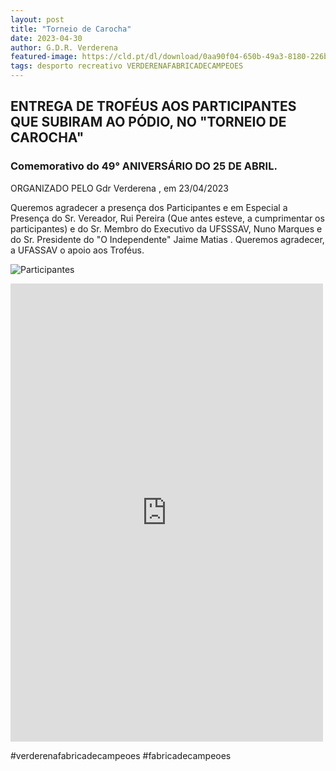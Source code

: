 ```yaml
---
layout: post
title: "Torneio de Carocha"
date: 2023-04-30
author: G.D.R. Verderena
featured-image: https://cld.pt/dl/download/0aa90f04-650b-49a3-8180-226beb035c63/cartaz_carocha_2023.jpg
tags: desporto recreativo VERDERENAFABRICADECAMPEOES
---
```



<H2> ENTREGA DE TROFÉUS AOS PARTICIPANTES QUE SUBIRAM AO PÓDIO, NO "TORNEIO DE CAROCHA" </H2>

<H3>Comemorativo do 49° ANIVERSÁRIO DO 25 DE ABRIL.</H3>

ORGANIZADO PELO Gdr Verderena , em 23/04/2023

Queremos agradecer a presença dos Participantes e em Especial a Presença do Sr. Vereador, Rui Pereira (Que antes esteve, a cumprimentar os participantes) e do Sr. Membro do Executivo da UFSSSAV, Nuno Marques e do Sr. Presidente do "O Independente" Jaime Matias .
Queremos agradecer, a UFASSAV o apoio aos Troféus.

![Participantes](https://cld.pt/dl/download/9342de47-8633-45e5-8c58-f6b6ff040862/foto_carocha_2023.jpg)

<iframe src="https://www.facebook.com/plugins/post.php?href=https%3A%2F%2Fwww.facebook.com%2Fpermalink.php%3Fstory_fbid%3Dpfbid02pWQaEbJjueEG6jaxAXbLE6AuuKXKv7rJhvohP3hmdiRMJxKCWHDVC1jok2uctPfzl%26id%3D100063477404805&show_text=true&width=500" width="500" height="733" style="border:none;overflow:hidden" scrolling="no" frameborder="0" allowfullscreen="true" allow="autoplay; clipboard-write; encrypted-media; picture-in-picture; web-share"></iframe>

#verderenafabricadecampeoes #fabricadecampeoes 
